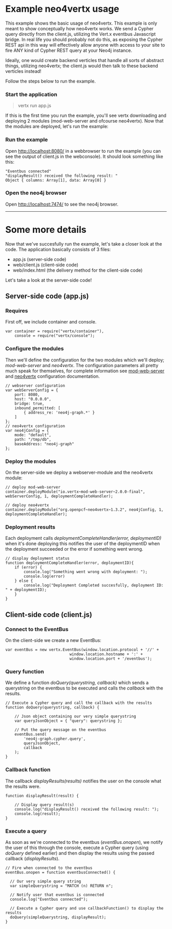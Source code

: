 
# Example neo4vertx usage
This example shows the basic usage of neo4vertx. This example is only meant
to show conceptually how neo4vertx works. We send a Cypher query directly 
from the client.js, utilizing the Vert.x eventbus Javascript bridge. In real
life you should probably not do this, as exposing the Cypher REST api in this
way will effectively allow anyone with access to your site to fire ANY kind
of Cypher REST query at your Neo4j instance.

Ideally, one would create backend verticles that handle all sorts of abstract
things, utilizing neo4vertx; the client.js would then talk to these backend
verticles instead!

Follow the steps below to run the example.


### Start the application
> vertx run app.js

If this is the first time you run the example, you'll see vertx downloading 
and deploying 2 modules (mod-web-server and ofcourse neo4vertx). Now that 
the modules are deployed, let's run the example:


### Run the example
Open [http://localhost:8080/](http://localhost:8080/) in a webbrowser to run 
the example (you can see the output of client.js in the webconsole). It 
should look something like this:

```
"Eventbus connected"
"displayResult() received the following result: "
Object { columns: Array[1], data: Array[0] }
```


### Open the neo4j browser
Open [http://localhost:7474/](http://localhost:7474/) to see the neo4j browser.

----------


# Some more details
Now that we've succesfully run the example, let's take a closer look at the 
code. The application basically consists of 3 files:

 - app.js (server-side code)
 - web/client.js (client-side code)
 - web/index.html (the delivery method for the client-side code)

Let's take a look at the server-side code!


## Server-side code (app.js)

### Requires
First off, we include container and console.
```
var container = require("vertx/container"),
    console = require("vertx/console");
```

### Configure the modules
Then we'll define the configuration for the two modules which we'll deploy; 
_mod-web-server_ and _neo4vertx_. The configuration parameters all pretty 
much speak for themselves, for complete information see 
[mod-web-server ](https://github.com/vert-x/mod-web-server#configuration) and 
[neo4vertx](https://github.com/raaftech/neo4vertx#configuration) configuration 
documentation.
```
// webserver configuration
var webServerConfig = {
    port: 8080,
    host: "0.0.0.0",
    bridge: true,
    inbound_permitted: [
        { address_re: 'neo4j-graph.*' }
    ]
};
// neo4vertx configuration
var neo4jConfig = {
    mode: "default",
    path: "/tmp/db",
    baseAddress: "neo4j-graph"
};
```


### Deploy the modules
On the server-side we deploy a webserver-module and the neo4vertx module:
```
// deploy mod-web-server
container.deployModule("io.vertx~mod-web-server~2.0.0-final", webServerConfig, 1, deploymentCompleteHandler);

// deploy neo4vertx
container.deployModule("org.openpcf~neo4vertx~1.3.2", neo4jConfig, 1, deploymentCompleteHandler);
```


### Deployment results
Each deployment calls _deploymentCompleteHandler(error, deploymentID)_ when 
it's done deploying this notifies the user of the deploymentID when the 
deployment succeeded or the error if something went wrong.
```
// display deployment status
function deploymentCompleteHandler(error, deploymentID){
    if (error) {
        console.log("Something went wrong with deployment: ");
        console.log(error)
    } else {
        console.log("Deployment Completed succesfully, deployment ID: " + deploymentID);
    }
}
```


## Client-side code (client.js)


### Connect to the EventBus
On the client-side we create a new EventBus:
```
var eventBus = new vertx.EventBus(window.location.protocol + '//' +
                            window.location.hostname + ':' +
                            window.location.port + '/eventbus');
```

### Query function
We define a function _doQuery(querystring, callback)_ which sends a querystring 
on the eventbus to be executed and calls the _callback_ with the results.
```
// Execute a Cypher query and call the callback with the results
function doQuery(querystring, callback) {

	// Json object containing our very simple querystring
	var queryJsonObject = { "query": querystring };

	// Put the query message on the eventbus
	eventBus.send(
		'neo4j-graph.cypher.query',
		queryJsonObject,
		callback
	);
}
```

### Callback function
The callback _displayResults(results)_ notifies the user on the console 
what the results were.
```
function displayResult(result) { 
	
	// Display query result(s)
	console.log("displayResult() received the following result: ");
	console.log(result);
}
```

### Execute a query
As soon as we're connected to the eventbus (_eventBus.onopen_), we notify the 
user of this through the console, execute a Cypher query (using _doQuery_ defined earlier) and then display the results using the passed callback (_displayResults_).
```
// Fire when connected to the eventbus
eventBus.onopen = function eventbusConnected() {

  // Our very simple query string
  var simpleQuerystring = "MATCH (n) RETURN n";

  // Notify user that eventbus is connected
  console.log("Eventbus connected");
  
  // Execute a Cypher query and use callbackFunction() to display the results
  doQuery(simpleQuerystring, displayResult);
}
```



